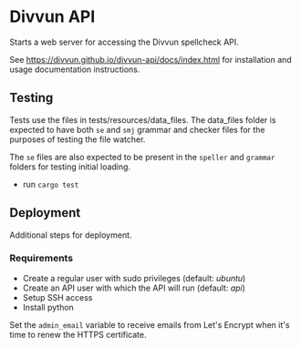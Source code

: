 # Divvun API

Starts a web server for accessing the Divvun spellcheck API.

See https://divvun.github.io/divvun-api/docs/index.html for installation and usage documentation instructions.

## Testing

Tests use the files in tests/resources/data_files. The data_files folder is expected to have both `se` and `smj`
grammar and checker files for the purposes of testing the file watcher.

The `se` files are also expected to be present in the `speller` and `grammar` folders for testing initial loading.

- run `cargo test`

## Deployment

Additional steps for deployment.

### Requirements

- Create a regular user with sudo privileges (default: *ubuntu*)
- Create an API user with which the API will run (default: *api*)
- Setup SSH access
- Install python

Set the `admin_email` variable to receive emails from Let's Encrypt when it's time to renew the HTTPS certificate.
